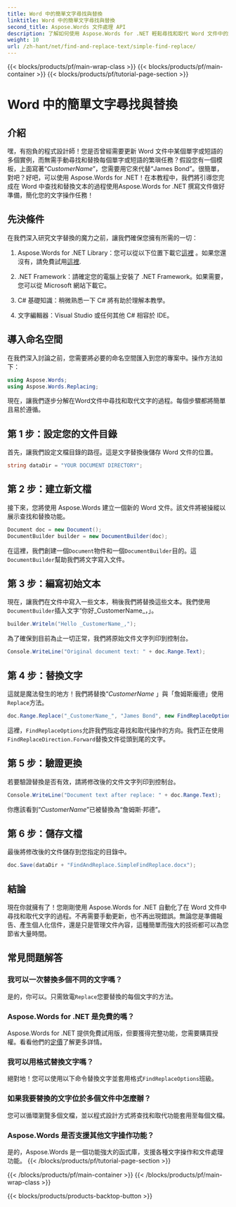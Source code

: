```yaml
---
title: Word 中的簡單文字尋找與替換
linktitle: Word 中的簡單文字尋找與替換
second_title: Aspose.Words 文件處理 API
description: 了解如何使用 Aspose.Words for .NET 輕鬆尋找和取代 Word 文件中的文字。包括逐步指南。
weight: 10
url: /zh-hant/net/find-and-replace-text/simple-find-replace/
---
```


{{< blocks/products/pf/main-wrap-class >}}
{{< blocks/products/pf/main-container >}}
{{< blocks/products/pf/tutorial-page-section >}}

# Word 中的簡單文字尋找與替換

## 介紹

嘿，有抱負的程式設計師！您是否曾經需要更新 Word 文件中某個單字或短語的多個實例，而無需手動尋找和替換每個單字或短語的繁瑣任務？假設您有一個模板，上面寫著“_CustomerName_”，您需要用它來代替“James Bond”。很簡單，對吧？好吧，可以使用 Aspose.Words for .NET！在本教程中，我們將引導您完成在 Word 中查找和替換文本的過程使用Aspose.Words for .NET 撰寫文件做好準備，簡化您的文字操作任務！

## 先決條件

在我們深入研究文字替換的魔力之前，讓我們確保您擁有所需的一切：

1.  Aspose.Words for .NET Library：您可以從以下位置下載它[這裡](https://releases.aspose.com/words/net/) 。如果您還沒有，請免費試用[這裡](https://releases.aspose.com/).

2. .NET Framework：請確定您的電腦上安裝了 .NET Framework。如果需要，您可以從 Microsoft 網站下載它。

3. C# 基礎知識：稍微熟悉一下 C# 將有助於理解本教學。

4. 文字編輯器：Visual Studio 或任何其他 C# 相容於 IDE。

## 導入命名空間

在我們深入討論之前，您需要將必要的命名空間匯入到您的專案中。操作方法如下：

```csharp
using Aspose.Words;
using Aspose.Words.Replacing;
```

現在，讓我們逐步分解在Word文件中尋找和取代文字的過程。每個步驟都將簡單且易於遵循。

## 第 1 步：設定您的文件目錄

首先，讓我們設定文檔目錄的路徑。這是文字替換後儲存 Word 文件的位置。

```csharp
string dataDir = "YOUR DOCUMENT DIRECTORY";
```

## 第 2 步：建立新文檔

接下來，您將使用 Aspose.Words 建立一個新的 Word 文件。該文件將被操縱以展示查找和替換功能。

```csharp
Document doc = new Document();
DocumentBuilder builder = new DocumentBuilder(doc);
```

在這裡，我們創建一個`Document`物件和一個`DocumentBuilder`目的。這`DocumentBuilder`幫助我們將文字寫入文件。

## 第 3 步：編寫初始文本

現在，讓我們在文件中寫入一些文本，稍後我們將替換這些文本。我們使用`DocumentBuilder`插入文字“你好_CustomerName_，」。

```csharp
builder.Writeln("Hello _CustomerName_,");
```

為了確保到目前為止一切正常，我們將原始文件文字列印到控制台。

```csharp
Console.WriteLine("Original document text: " + doc.Range.Text);
```

## 第 4 步：替換文字

這就是魔法發生的地方！我們將替換“_CustomerName_ 」與「詹姆斯龐德」使用`Replace`方法。 

```csharp
doc.Range.Replace("_CustomerName_", "James Bond", new FindReplaceOptions(FindReplaceDirection.Forward));
```

這裡，`FindReplaceOptions`允許我們指定尋找和取代操作的方向。我們正在使用`FindReplaceDirection.Forward`替換文件從頭到尾的文字。

## 第 5 步：驗證更換

若要驗證替換是否有效，請將修改後的文件文字列印到控制台。

```csharp
Console.WriteLine("Document text after replace: " + doc.Range.Text);
```

你應該看到“_CustomerName_”已被替換為“詹姆斯·邦德”。

## 第 6 步：儲存文檔

最後將修改後的文件儲存到您指定的目錄中。

```csharp
doc.Save(dataDir + "FindAndReplace.SimpleFindReplace.docx");
```

## 結論

現在你就擁有了！您剛剛使用 Aspose.Words for .NET 自動化了在 Word 文件中尋找和取代文字的過程。不再需要手動更新，也不再出現錯誤。無論您是準備報告、產生個人化信件，還是只是管理文件內容，這種簡單而強大的技術都可以為您節省大量時間。

## 常見問題解答

### 我可以一次替換多個不同的文字嗎？
是的，你可以。只需致電`Replace`您要替換的每個文字的方法。

### Aspose.Words for .NET 是免費的嗎？
Aspose.Words for .NET 提供免費試用版，但要獲得完整功能，您需要購買授權。看看他們的[定價](https://purchase.aspose.com/buy)了解更多詳情。

### 我可以用格式替換文字嗎？
絕對地！您可以使用以下命令替換文字並套用格式`FindReplaceOptions`班級。

### 如果我要替換的文字位於多個文件中怎麼辦？
您可以循環瀏覽多個文檔，並以程式設計方式將查找和取代功能套用至每個文檔。

### Aspose.Words 是否支援其他文字操作功能？
是的，Aspose.Words 是一個功能強大的函式庫，支援各種文字操作和文件處理功能。
{{< /blocks/products/pf/tutorial-page-section >}}

{{< /blocks/products/pf/main-container >}}
{{< /blocks/products/pf/main-wrap-class >}}

{{< blocks/products/products-backtop-button >}}
